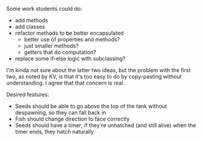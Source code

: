 

Some work students could do:
  * add methods
  * add classes
  * refactor methods to be better encapsulated
    * better use of properties and methods?
    * just smaller methods?
    * getters that do computation?
  * replace some if-else logic with subclassing?

I'm kinda not sure about the latter two ideas, but the problem with the first two, as noted by KV, is that it's too easy
to do by copy-pasting without understanding.  I agree that that concern is real.


Desired features:
  * Seeds should be able to go above the top of the tank without despawning, so they can fall back in
  * Fish should change direction to face correctly
  * Seeds should have a timer; if they're unhatched (and still alive) when the timer ends, they hatch naturally

